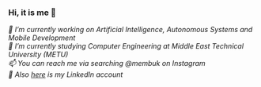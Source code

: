 ### Hi, it is me 👋
*🔭 I’m currently working on Artificial Intelligence, Autonomous Systems and Mobile Development*  
*🌱 I’m currently studying Computer Engineering at Middle East Technical University (METU)*  
*📫 You can reach me via searching @membuk on Instagram*  
*💬 Also [here](https://www.linkedin.com/in/mehmet-kekec) is my LinkedIn account*

<!--
**membuk/membuk** is a ✨ _special_ ✨ repository because its `README.md` (this file) appears on your GitHub profile.

Here are some ideas to get you started:

- 🔭 I’m currently working on ...
- 🌱 I’m currently learning ...
- 👯 I’m looking to collaborate on ...
- 🤔 I’m looking for help with ...
- 💬 Ask me about ...
- 📫 How to reach me: ...
- 😄 Pronouns: ...
- ⚡ Fun fact: ...
-->
